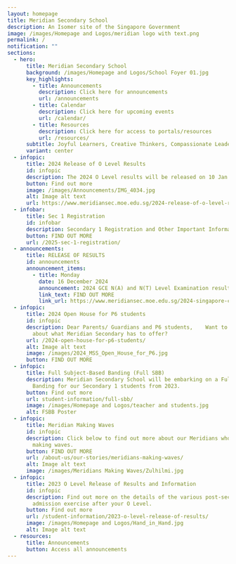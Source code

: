 ```yaml
---
layout: homepage
title: Meridian Secondary School
description: An Isomer site of the Singapore Government
image: /images/Homepage and Logos/meridian logo with text.png
permalink: /
notification: ""
sections:
  - hero:
      title: Meridian Secondary School
      background: /images/Homepage and Logos/School Foyer 01.jpg
      key_highlights:
        - title: Announcements
          description: Click here for announcements
          url: /announcements
        - title: Calendar
          description: Click here for upcoming events
          url: /calendar/
        - title: Resources
          description: Click here for access to portals/resources
          url: /resources/
      subtitle: Joyful Learners, Creative Thinkers, Compassionate Leaders
      variant: center
  - infopic:
      title: 2024 Release of O Level Results
      id: infopic
      description: The 2024 O Level results will be released on 10 Jan 2025 (Fri).
      button: Find out more
      image: /images/Announcements/IMG_4034.jpg
      alt: Image alt text
      url: https://www.meridiansec.moe.edu.sg/2024-release-of-o-level-results/
  - infobar:
      title: Sec 1 Registration
      id: infobar
      description: Secondary 1 Registration and Other Important Information
      button: FIND OUT MORE
      url: /2025-sec-1-registration/
  - announcements:
      title: RELEASE OF RESULTS
      id: announcements
      announcement_items:
        - title: Monday
          date: 16 December 2024
          announcement: 2024 GCE N(A) and N(T) Level Examination results
          link_text: FIND OUT MORE
          link_url: https://www.meridiansec.moe.edu.sg/2024-singapore-cambridge-gce-na-and-nt-level-examination/
  - infopic:
      title: 2024 Open House for P6 students
      id: infopic
      description: Dear Parents/ Guardians and P6 students,    Want to find out more
        about what Meridian Secondary has to offer?
      url: /2024-open-house-for-p6-students/
      alt: Image alt text
      image: /images/2024_MSS_Open_House_for_P6.jpg
      button: FIND OUT MORE
  - infopic:
      title: Full Subject-Based Banding (Full SBB)
      description: Meridian Secondary School will be embarking on a Full Subject-Based
        Banding for our Secondary 1 students from 2023.
      button: Find out more
      url: student-information/full-sbb/
      image: /images/Homepage and Logos/teacher and students.jpg
      alt: FSBB Poster
  - infopic:
      title: Meridian Making Waves
      id: infopic
      description: Click below to find out more about our Meridians who have been
        making waves.
      button: FIND OUT MORE
      url: /about-us/our-stories/meridians-making-waves/
      alt: Image alt text
      image: /images/Meridians Making Waves/Zulhilmi.jpg
  - infopic:
      title: 2023 O Level Release of Results and Information
      id: infopic
      description: Find out more on the details of the various post-secondary
        admission exercise after your O Level.
      button: Find out more
      url: /student-information/2023-o-level-release-of-results/
      image: /images/Homepage and Logos/Hand_in_Hand.jpg
      alt: Image alt text
  - resources:
      title: Announcements
      button: Access all announcements
---
```

